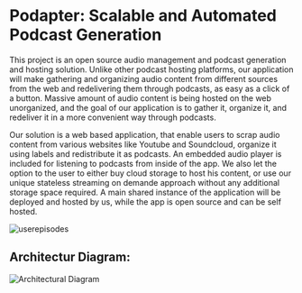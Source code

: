 # Podapter: Scalable and Automated Podcast Generation

This project is an open source audio management and podcast generation and hosting solution. Unlike other podcast hosting platforms, our application will make gathering and organizing audio content from different sources from the web and redelivering them through podcasts, as easy as a click of a button. Massive amount of audio content is being hosted on the web unorganized, and the goal of our application is to gather it, organize it, and redeliver it in a more convenient way through podcasts.

Our solution is a web based application, that enable users to scrap audio content from various websites like Youtube and Soundcloud, organize it using labels and redistribute it as podcasts. An embedded audio player is included for listening to podcasts from inside of the app. We also let the option to the user to either buy cloud storage to host his content, or use our unique stateless streaming on demande approach without any additional storage space required. A main shared instance of the application will be deployed and hosted by us, while the app is open source and can be self hosted.

![userepisodes](https://github.com/ucuf/podapter/assets/98954518/30ec0f78-0cd0-4c36-834b-f3f6405a4cba)

## Architectur Diagram:

![Architectural Diagram](https://github.com/ucuf/podapter/assets/98954518/acd45628-13e0-4c57-ac56-c34dec1d0344)

